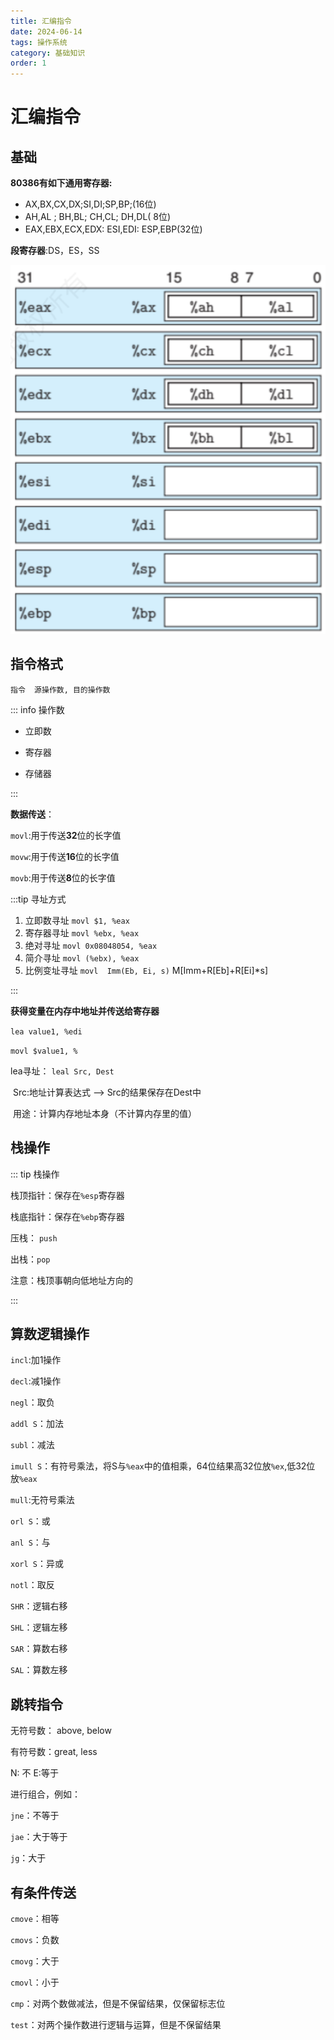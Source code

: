 ```yaml
---
title: 汇编指令
date: 2024-06-14 
tags: 操作系统
category: 基础知识
order: 1
---
```


# 汇编指令

## 基础

**80386有如下通用寄存器:**

- AX,BX,CX,DX;SI,DI;SP,BP;(16位)
- AH,AL ; BH,BL; CH,CL; DH,DL( 8位)
- EAX,EBX,ECX,EDX: ESI,EDI: ESP,EBP(32位)

**段寄存器**:DS，ES，SS

<!-- more -->

![](/image/base/hiubian1.png)

## 指令格式

`指令  源操作数, 目的操作数`

::: info 操作数

- 立即数

- 寄存器

- 存储器

:::

**数据传送**：

`movl`:用于传送**32**位的长字值

`movw`:用于传送**16**位的长字值

`movb`:用于传送**8**位的长字值

:::tip 寻址方式

1. 立即数寻址   `movl $1, %eax`
2. 寄存器寻址  `movl %ebx, %eax`
3. 绝对寻址 `movl 0x08048054, %eax`
4. 简介寻址 `movl (%ebx), %eax`
5. 比例变址寻址 `movl  Imm(Eb, Ei, s)`    M[Imm+R[Eb]+R[Ei]*s]

:::



**获得变量在内存中地址并传送给寄存器**

`lea value1, %edi` 

`movl $value1, %`

lea寻址： `leal Src, Dest`

​	Src:地址计算表达式   --> Src的结果保存在Dest中

​	用途：计算内存地址本身（不计算内存里的值）



## 栈操作

::: tip 栈操作

栈顶指针：保存在`%esp`寄存器

栈底指针：保存在`%ebp`寄存器

压栈： `push`

出栈：`pop`

注意：栈顶事朝向低地址方向的

:::

## 算数逻辑操作

`incl`:加1操作

`decl`:减1操作

`negl`：取负

`addl S`：加法

`subl`：减法

`imull S`：有符号乘法，将S与`%eax`中的值相乘，64位结果高32位放`%ex`,低32位放`%eax`

`mull`:无符号乘法

`orl S`：或

`anl S`：与

`xorl S`：异或

`notl`：取反

`SHR`：逻辑右移

`SHL`：逻辑左移

`SAR`：算数右移

`SAL`：算数左移

## 跳转指令

无符号数： above, below

有符号数：great, less

N: 不   E:等于

进行组合，例如：

`jne`：不等于 

`jae`：大于等于

`jg`：大于

## 有条件传送

`cmove`：相等

`cmovs`：负数

`cmovg`：大于

`cmovl`：小于



`cmp`：对两个数做减法，但是不保留结果，仅保留标志位

`test`：对两个操作数进行逻辑与运算，但是不保留结果